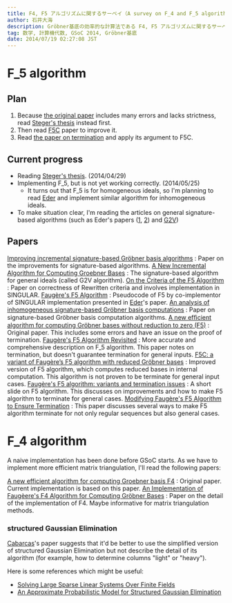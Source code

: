 ```yaml
---
title: F4, F5 アルゴリズムに関するサーベイ（A survey on F_4 and F_5 algorithms）
author: 石井大海
description: Gröbner基底の効率的な計算法である F4, F5 アルゴリズムに関するサーベイ、メモ（A note on F4 and F5 algorithms to efficiently compute Gröbner bases）。
tag: 数学, 計算機代数, GSoC 2014, Gröbner基底
date: 2014/07/19 02:27:08 JST
---
```


F_5 algorithm
=============

Plan
----
1. Because [the original paper][Orig] includes many errors and lacks strictness,
   read [Steger's thesis][Rev] instead first.
2. Then read [F5C][F5C] paper to improve it.
3. Read [the paper on termination][Term] and apply its argument to F5C.

Current progress
----------------
* Reading [Steger's thesis][Rev]. (2014/04/29)
* Implementing F_5, but is not yet working correctly. (2014/05/25)
    * It turns out that F_5 is for homogeneous ideals, so
	  I'm planning to read [Eder][Anal] and implement similar algorithm
	  for inhomogeneous ideals.
* To make situation clear, I'm reading the articles on general signature-based
  algorithms (such as Eder's papers ([1][Anal], [2][Sig]) and [G2V][G2V])

Papers
------
[Improving incremental signature-based Gröbner basis algorithms][Sig]
:    Paper on the improvements for signature-based algorithms.
[A New Incremental Algorithm for Computing Groebner Bases][G2V]
:    The signature-based algorithm for general ideals (called G2V algorithm).
[On the Criteria of the F5 Algorithm][Eder]
:    Paper on correctness of Rewritten criteria and involves implementation in SINGULAR.
[Faugère's F5 Algorithm][Perry]
:    Pseudocode of F5 by co-implementor of SINGULAR implementation presented in [Eder][Eder]'s paper.
[An analysis of inhomogeneous signature-based Gröbner basis computations][Anal]
:    Paper on signature-based Gröbner basis computation algorithms.
[A new efﬁcient algorithm for computing Gröbner bases without reduction to zero (F5)](http://www.risc.jku.at/Groebner-Bases-Bibliography/gbbib_files/publication_502.pdf)
:    Original paper. This includes some errors and have an issue on the proof of termination.
[Faugère's F5 Algorithm Revisited][Rev]
:    More accurate and comprehensive description on F_5 algorithm. This paper notes on termination, but doesn't guarantee termination for general inputs.
[F5C: a variant of Faugère’s F5 algorithm with reduced Gröbner bases][F5C]
:    Improved version of F5 algorithm, which computes reduced bases in internal computation. This algorithm is not proven to be terminate for general input cases.
[Faugère's F5 algorithm: variants and termination issues](http://www.mathematik.uni-kl.de/~ederc/download/cased_talk.pdf)
:    A short slide on F5 algorithm. This discusses on improvements and how to make F5 algorithm to terminate for general cases.
[Modifying Faugère's F5 Algorithm to Ensure Termination][Term]
:    This paper discusses several ways to make F5 algorithm terminate for not only regular sequences but also general cases.

[Rev]: https://eprint.iacr.org/2006/404.pdf

[F5C]: http://arxiv.org/pdf/0906.2967.pdf

[Term]: http://arxiv.org/pdf/1006.0318v4.pdf

[Orig]: http://www.risc.jku.at/Groebner-Bases-Bibliography/gbbib_files/publication_502.pdf

[Anal]: http://arxiv.org/pdf/1203.6186.pdf

[Eder]: http://arxiv.org/pdf/0804.2033v4.pdf

[Perry]: http://www.math.usm.edu/perry/Research/CorrectAlgorithm.pdf

[Sig]: http://arxiv.org/abs/1201.6472

[G2V]: http://www.math.clemson.edu/~sgao/papers/GGV10.pdf

F_4 algorithm
=============
A naive implementation has been done before GSoC starts.
As we have to implement more efficient matrix triangulation, I'll read the following papers:

[A new efficient algorithm for computing Groebner basis F4][F4Orig]
:    Original paper. Current implementation is based on this paper.
[An Implementation of Faugèere's F4 Algorithm for Computing Gröbner Bases][Cabarcas]
:    Paper on the detail of the implementation of F4. Maybe informative for matrix triangulation methods.

[F4Orig]: http://www-polsys.lip6.fr/~jcf/Papers/F99a.pdf

[Cabarcas]: https://etd.ohiolink.edu/ap/10?0::NO:10:P10_ACCESSION_NUM:ucin1277120935#abstract-files

### structured Gaussian Elimination

[Cabarcas][Cabarcas]'s paper suggests that it'd be better to use the simplified version of structured Gaussian Elimination but not describe the detail of its algorithm (for example, how to determine columns "light" or "heavy").

Here is some references which might be useful:

* [Solving Large Sparse Linear Systems Over Finite Fields][Solving]
* [An Approximate Probabilistic Model for Structured Gaussian Elimination][Approx]

[Solving]: http://www.farcaster.com/papers/crypto-solve/node5.html

[Approx]: http://algo.inria.fr/seminars/sem98-99/bender1.html#LaOd90a



